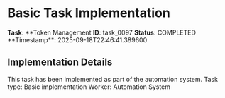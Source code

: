 # Basic Task Implementation

**Task**: **Token Management
**ID**: task_0097
**Status**: COMPLETED
**Timestamp\*\*: 2025-09-18T22:46:41.389600

## Implementation Details

This task has been implemented as part of the automation system.
Task type: Basic implementation
Worker: Automation System
